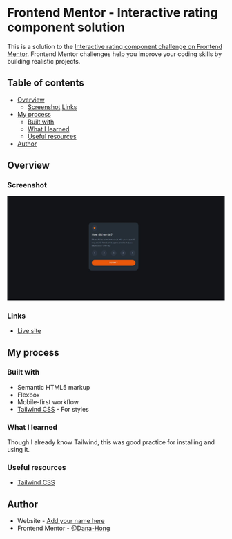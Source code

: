 # Frontend Mentor - Interactive rating component solution

This is a solution to the [Interactive rating component challenge on Frontend Mentor](https://www.frontendmentor.io/challenges/interactive-rating-component-koxpeBUmI). Frontend Mentor challenges help you improve your coding skills by building realistic projects.

## Table of contents

-   [Overview](#overview)
    -   [Screenshot](#screenshot)
        [Links](#links)
-   [My process](#my-process)
    -   [Built with](#built-with)
    -   [What I learned](#what-i-learned)
    -   [Useful resources](#useful-resources)
-   [Author](#author)

## Overview

### Screenshot

![Final Solution](./images/final-01.JPG)

### Links

-   [Live site](https://fem-qr-code-component-tailwind.netlify.app/)

## My process

### Built with

-   Semantic HTML5 markup
-   Flexbox
-   Mobile-first workflow
-   [Tailwind CSS](https://tailwindcss.com/) - For styles

### What I learned

Though I already know Tailwind, this was good practice for installing and using it.

### Useful resources

-   [Tailwind CSS](https://tailwindcss.com/)

## Author

-   Website - [Add your name here](https://www.danahong.com)
-   Frontend Mentor - [@Dana-Hong](https://www.frontendmentor.io/profile/Dana-Hong)
